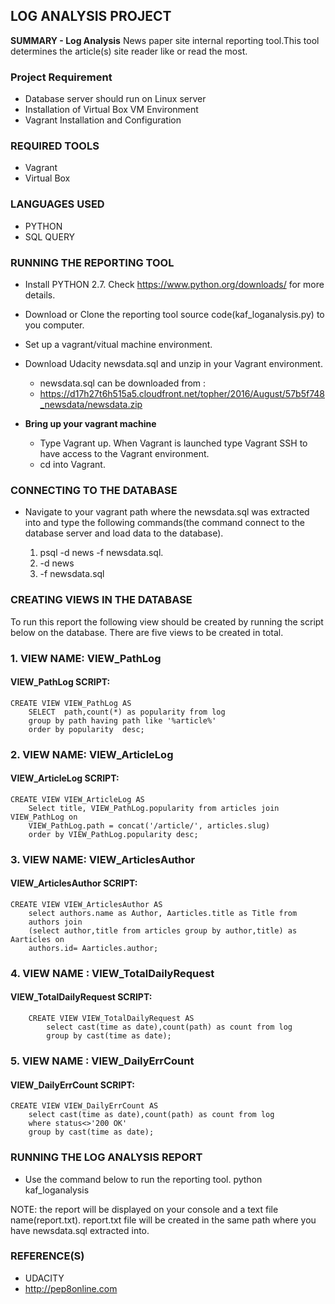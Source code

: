 ## LOG ANALYSIS PROJECT ##

**SUMMARY - Log Analysis**
 News paper site  internal reporting tool.This tool determines the article(s) site reader like or read the most. 

### Project Requirement ###
- Database server should run on Linux server
- Installation of Virtual Box VM Environment
- Vagrant Installation and Configuration
### REQUIRED TOOLS ###
- Vagrant
- Virtual Box

### LANGUAGES USED ###
- PYTHON
- SQL QUERY

### RUNNING THE REPORTING TOOL ###
- Install PYTHON 2.7. Check https://www.python.org/downloads/ for more details.
- Download or Clone the reporting tool source code(kaf_loganalysis.py) to you computer.
- Set up a vagrant/vitual machine environment.
- Download Udacity  newsdata.sql and unzip in your Vagrant environment.
	- newsdata.sql can be downloaded from :
	- https://d17h27t6h515a5.cloudfront.net/topher/2016/August/57b5f748_newsdata/newsdata.zip
- **Bring up your vagrant machine**

	- Type Vagrant up. When Vagrant is launched type Vagrant SSH to have access to the Vagrant environment.
	- cd into Vagrant.
	
### CONNECTING TO THE DATABASE ###
- Navigate to your vagrant path where the newsdata.sql was extracted  into and type the following commands(the command connect to the database server and load data to the database).
 
	1. psql -d news -f newsdata.sql.
	1. -d news 
	1. -f newsdata.sql

### CREATING VIEWS IN THE DATABASE ###
To run this report the following view should be created by running the script below on the database.
There are five views to be created in total.

### 1. VIEW NAME: VIEW_PathLog ###
#### **VIEW_PathLog SCRIPT:** 
    CREATE VIEW VIEW_PathLog AS
		SELECT  path,count(*) as popularity from log 
		group by path having path like '%article%' 
		order by popularity  desc; 
### 2. VIEW NAME: VIEW_ArticleLog ###
#### **VIEW_ArticleLog SCRIPT:**
	CREATE VIEW VIEW_ArticleLog AS
		Select title, VIEW_PathLog.popularity from articles join VIEW_PathLog on 
		VIEW_PathLog.path = concat('/article/', articles.slug) 
		order by VIEW_PathLog.popularity desc;
### 3. VIEW NAME: VIEW_ArticlesAuthor ###
#### **VIEW_ArticlesAuthor SCRIPT:**
	CREATE VIEW VIEW_ArticlesAuthor AS
		select authors.name as Author, Aarticles.title as Title from 
    	authors join 
		(select author,title from articles group by author,title) as Aarticles on 
		authors.id= Aarticles.author;
### 4. VIEW NAME : VIEW_TotalDailyRequest ###
####  **VIEW_TotalDailyRequest SCRIPT:**
		CREATE VIEW VIEW_TotalDailyRequest AS
            select cast(time as date),count(path) as count from log 
			group by cast(time as date);

### 5.	VIEW NAME : VIEW_DailyErrCount ### 
####  **VIEW_DailyErrCount SCRIPT:**
	CREATE VIEW VIEW_DailyErrCount AS 
		select cast(time as date),count(path) as count from log 
		where status<>'200 OK' 
		group by cast(time as date);

### RUNNING THE LOG ANALYSIS REPORT ###
- Use the command below to run the reporting tool.
	python kaf_loganalysis

NOTE: the report will be displayed on your console and a text file name(report.txt). report.txt file will be created in the same path where you have newsdata.sql extracted into.

### REFERENCE(S) ###
- UDACITY
- http://pep8online.com
